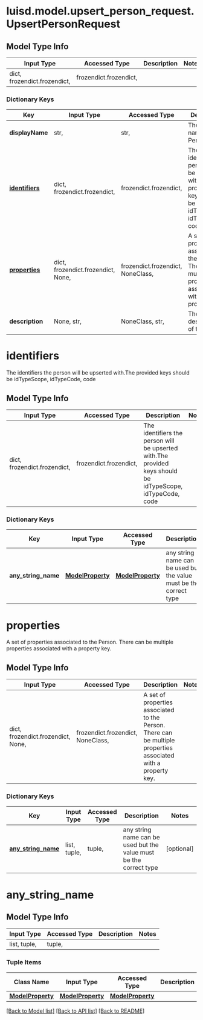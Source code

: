 # luisd.model.upsert_person_request.UpsertPersonRequest

## Model Type Info
Input Type | Accessed Type | Description | Notes
------------ | ------------- | ------------- | -------------
dict, frozendict.frozendict,  | frozendict.frozendict,  |  | 

### Dictionary Keys
Key | Input Type | Accessed Type | Description | Notes
------------ | ------------- | ------------- | ------------- | -------------
**displayName** | str,  | str,  | The display name of the Person | 
**[identifiers](#identifiers)** | dict, frozendict.frozendict,  | frozendict.frozendict,  | The identifiers the person will be upserted with.The provided keys should be idTypeScope, idTypeCode, code | 
**[properties](#properties)** | dict, frozendict.frozendict, None,  | frozendict.frozendict, NoneClass,  | A set of properties associated to the Person. There can be multiple properties associated with a property key. | [optional] 
**description** | None, str,  | NoneClass, str,  | The description of the Person | [optional] 

# identifiers

The identifiers the person will be upserted with.The provided keys should be idTypeScope, idTypeCode, code

## Model Type Info
Input Type | Accessed Type | Description | Notes
------------ | ------------- | ------------- | -------------
dict, frozendict.frozendict,  | frozendict.frozendict,  | The identifiers the person will be upserted with.The provided keys should be idTypeScope, idTypeCode, code | 

### Dictionary Keys
Key | Input Type | Accessed Type | Description | Notes
------------ | ------------- | ------------- | ------------- | -------------
**any_string_name** | [**ModelProperty**](ModelProperty.md) | [**ModelProperty**](ModelProperty.md) | any string name can be used but the value must be the correct type | [optional] 

# properties

A set of properties associated to the Person. There can be multiple properties associated with a property key.

## Model Type Info
Input Type | Accessed Type | Description | Notes
------------ | ------------- | ------------- | -------------
dict, frozendict.frozendict, None,  | frozendict.frozendict, NoneClass,  | A set of properties associated to the Person. There can be multiple properties associated with a property key. | 

### Dictionary Keys
Key | Input Type | Accessed Type | Description | Notes
------------ | ------------- | ------------- | ------------- | -------------
**[any_string_name](#any_string_name)** | list, tuple,  | tuple,  | any string name can be used but the value must be the correct type | [optional] 

# any_string_name

## Model Type Info
Input Type | Accessed Type | Description | Notes
------------ | ------------- | ------------- | -------------
list, tuple,  | tuple,  |  | 

### Tuple Items
Class Name | Input Type | Accessed Type | Description | Notes
------------- | ------------- | ------------- | ------------- | -------------
[**ModelProperty**](ModelProperty.md) | [**ModelProperty**](ModelProperty.md) | [**ModelProperty**](ModelProperty.md) |  | 

[[Back to Model list]](../../README.md#documentation-for-models) [[Back to API list]](../../README.md#documentation-for-api-endpoints) [[Back to README]](../../README.md)

